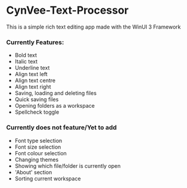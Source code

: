 # CynVee-Text-Processor

This is a simple rich text editing app made with the WinUI 3 Framework

### Currently Features:
- Bold text
- Italic text
- Underline text
- Align text left
- Align text centre
- Align text right
- Saving, loading and deleting files
- Quick saving files
- Opening folders as a workspace
- Spellcheck toggle

### Currently does not feature/Yet to add
- Font type selection
- Font size selection
- Font colour selection
- Changing themes
- Showing which file/folder is currently open
- 'About' section
- Sorting current workspace